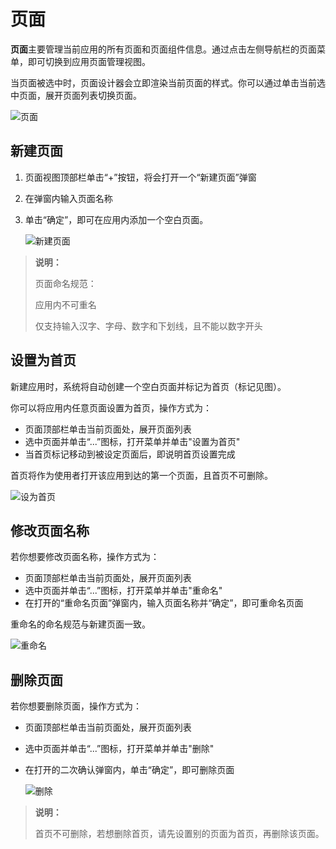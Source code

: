 # 页面

**页面**主要管理当前应用的所有页面和页面组件信息。通过点击左侧导航栏的页面菜单，即可切换到应用页面管理视图。

当页面被选中时，页面设计器会立即渲染当前页面的样式。你可以通过单击当前选中页面，展开页面列表切换页面。

![页面](https://docimages.blob.core.chinacloudapi.cn/images/Kris/pagenavigation.jpg)

## 新建页面

1. 页面视图顶部栏单击“+”按钮，将会打开一个“新建页面”弹窗
2. 在弹窗内输入页面名称
3. 单击“确定”，即可在应用内添加一个空白页面。

    ![新建页面](https://docimages.blob.core.chinacloudapi.cn/images/Kris/addpage.jpg)

>**说明：**
>
>页面命名规范：
>
>应用内不可重名
>
>仅支持输入汉字、字母、数字和下划线，且不能以数字开头

## 设置为首页

新建应用时，系统将自动创建一个空白页面并标记为首页（标记见图）。

你可以将应用内任意页面设置为首页，操作方式为：
- 页面顶部栏单击当前页面处，展开页面列表
- 选中页面并单击“...”图标，打开菜单并单击"设置为首页"
- 当首页标记移动到被设定页面后，即说明首页设置完成

首页将作为使用者打开该应用到达的第一个页面，且首页不可删除。

![设为首页](https://docimages.blob.core.chinacloudapi.cn/images/Kris/setashomepage.jpg)

## 修改页面名称

若你想要修改页面名称，操作方式为：
- 页面顶部栏单击当前页面处，展开页面列表
- 选中页面并单击“...”图标，打开菜单并单击"重命名"
- 在打开的“重命名页面”弹窗内，输入页面名称并“确定”，即可重命名页面

重命名的命名规范与新建页面一致。

![重命名](https://docimages.blob.core.chinacloudapi.cn/images/Kris/renamepage.jpg)

## 删除页面

若你想要删除页面，操作方式为：
- 页面顶部栏单击当前页面处，展开页面列表
- 选中页面并单击“...”图标，打开菜单并单击"删除"
- 在打开的二次确认弹窗内，单击“确定”，即可删除页面

    ![删除](https://docimages.blob.core.chinacloudapi.cn/images/Kris/deletepage.jpg)

> **说明：**
>
> 首页不可删除，若想删除首页，请先设置别的页面为首页，再删除该页面。

